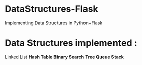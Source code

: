 # DataStructures-Flask
Implementing Data Structures in Python+Flask

# Data Structures implemented : 
  Linked List<b>
  Hash Table<b>
  Binary Search Tree<b>
  Queue<b>
  Stack
